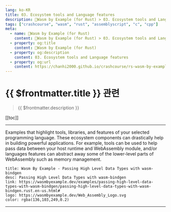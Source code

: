 ```yaml
---
lang: ko-KR
title: 03. Ecosystem tools and Language features
description: 🦀Wasm by Example (for Rust) > 03. Ecosystem tools and Language features
tags: ["crashcourse", "wasm", "rust", "assemblyscript", "c", "cpp"]
meta:
  - name: 🦀Wasm by Example (for Rust)
    content: 🦀Wasm by Example (for Rust) > 03. Ecosystem tools and Language features
  - property: og:title
    content: 🦀Wasm by Example (for Rust)
  - property: og:description
    content: 03. Ecosystem tools and Language features
  - property: og:url
    content: https://chanhi2000.github.io/crashcourse/rs-wasm-by-example/03-ecosystem-tools-and-language-features.html
---
```


# {{ $frontmatter.title }} 관련

> {{ $frontmatter.description }}

[[toc]]

---

Examples that highlight tools, libraries, and features of your selected programming language. These ecosystem components can drastically help in building powerful applications. For example, tools can be used to help pass data between your host runtime and WebAssembly module, and/or languages features can abstract away some of the lower-level parts of WebAssembly such as memory management.

```card
title: Wasm By Example - Passing High Level Data Types with wasm-bindgen
desc: Passing High Level Data Types with wasm-bindgen
link: https://wasmbyexample.dev/examples/passing-high-level-data-types-with-wasm-bindgen/passing-high-level-data-types-with-wasm-bindgen.rust.en-us.html#
logo: https://wasmbyexample.dev/Web_Assembly_Logo.svg
color: rgba(136,103,249,0.2)
```

---

<TagLinks />